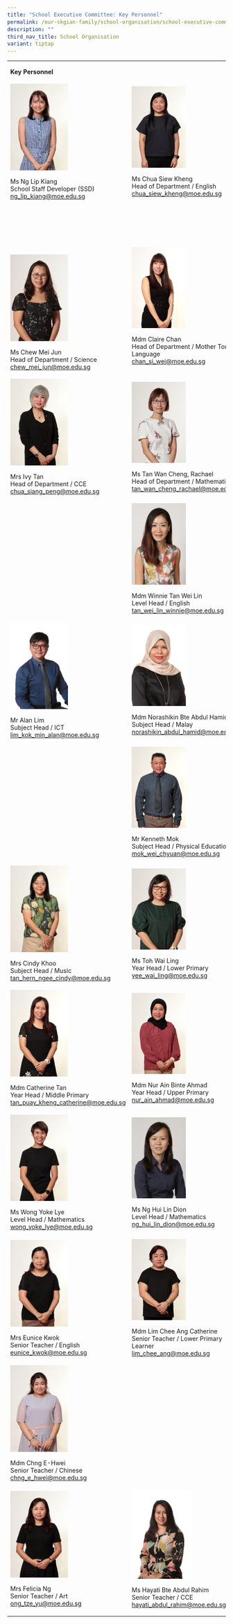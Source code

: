 ```yaml
---
title: "School Executive Committee: Key Personnel"
permalink: /our-skgian-family/school-organisation/school-executive-committee/key-personnel/
description: ""
third_nav_title: School Organisation
variant: tiptap
---
```

<table><tbody><tr><td rowspan="1" colspan="2"><p><strong>Key Personnel</strong></p></td></tr><tr><td rowspan="1" colspan="1"><div class="isomer-image-wrapper"><img style="width: 50%;" height="auto" width="100%" src="/images/kp1.jpg"></div><p>Ms Ng Lip Kiang<br>School Staff Developer (SSD)<br><a href="mailto:ng_lip_kiang@moe.edu.sg" rel="noopener noreferrer nofollow" target="">ng_lip_kiang@moe.edu.sg</a></p></td><td rowspan="1" colspan="1"><div class="isomer-image-wrapper"><img style="width: 50%;" height="auto" width="100%" src="/images/kp2.jpg"></div><p>Ms Chua Siew Kheng<br>Head of Department / English<br><a href="mailto:chua_siew_kheng@moe.edu.sg" rel="noopener noreferrer nofollow" target="_blank">chua_siew_kheng@moe.edu.sg</a></p></td></tr><tr><td rowspan="1" colspan="1"><p>&nbsp;</p><p>&nbsp;</p><p>&nbsp;</p><div class="isomer-image-wrapper"><img style="width: 50%;" height="auto" width="100%" src="/images/kp7.jpg"></div><p>Ms Chew Mei Jun <br>Head of Department / Science<a href="mailto:chew_mei_jun@moe.edu.sg" rel="noopener noreferrer nofollow" target="_blank"><br>chew_mei_jun@moe.edu.sg</a></p></td><td rowspan="1" colspan="1"><p>&nbsp;</p><p>&nbsp;</p><div class="isomer-image-wrapper"><img style="width: 50%;" height="auto" width="100%" src="/images/kp4.jpg"></div><p>Mdm Claire Chan<br>Head of Department / Mother Tongue Language<br><a href="mailto:chan_si_wei@moe.edu.sg" rel="noopener noreferrer nofollow" target="_blank">chan_si_wei@moe.edu.sg</a></p></td></tr><tr><td rowspan="1" colspan="1"><div class="isomer-image-wrapper"><img style="width: 50%;" height="auto" width="100%" src="/images/kp5.jpg"></div><p>Mrs Ivy Tan<br>Head of Department / CCE<br><a href="mailto:chua_siang_peng@moe.edu.sg" rel="noopener noreferrer nofollow" target="_blank">chua_siang_peng@moe.edu.sg</a></p></td><td rowspan="1" colspan="1"><div class="isomer-image-wrapper"><img style="width: 50%;" height="auto" width="100%" src="/images/kp8.jpg"></div><p>Ms Tan Wan Cheng, Rachael<br>Head of Department / Mathematics<br><a href="mailto:tan_wan_cheng_rachael@moe.edu.sg" rel="noopener noreferrer nofollow" target="_blank">tan_wan_cheng_rachael@moe.edu.sg</a></p></td></tr><tr><td rowspan="1" colspan="1"><p></p></td><td rowspan="1" colspan="1"><div class="isomer-image-wrapper"><img style="width: 50%;" height="auto" width="100%" src="/images/kp0025.jpeg"></div><p>Mdm Winnie Tan Wei Lin<br>Level Head / English<br><a href="mailto:tan_wei_lin_winnie@moe.edu.sg" rel="noopener noreferrer nofollow" target="_blank">tan_wei_lin_winnie@moe.edu.sg</a></p></td></tr><tr><td rowspan="1" colspan="1"><div class="isomer-image-wrapper"><img style="width: 50%;" height="auto" width="100%" src="/images/kp9.jpg"></div><p>Mr Alan Lim<br>Subject Head / ICT<br><a href="mailto:lim_kok_min_alan@moe.edu.sg" rel="noopener noreferrer nofollow" target="_blank">lim_kok_min_alan@moe.edu.sg</a></p></td><td rowspan="1" colspan="1"><div class="isomer-image-wrapper"><img style="width: 50%;" height="auto" width="100%" src="/images/kp10.jpg"></div><p>Mdm Norashikin Bte Abdul Hamid <br>Subject Head / Malay<br><a href="mailto:norashikin_abdul_hamid@moe.edu.sg" rel="noopener noreferrer nofollow" target="_blank">norashikin_abdul_hamid@moe.edu.sg</a></p></td></tr><tr><td rowspan="1" colspan="1"><p></p></td><td rowspan="1" colspan="1"><div class="isomer-image-wrapper"><img style="width: 50%;" height="auto" width="100%" src="/images/kp12.jpg"></div><p>Mr Kenneth Mok<br>Subject Head / Physical Education<br><a href="mailto:mok_wei_chyuan@moe.edu.sg" rel="noopener noreferrer nofollow" target="_blank">mok_wei_chyuan@moe.edu.sg</a></p></td></tr><tr><td rowspan="1" colspan="1"><div class="isomer-image-wrapper"><img style="width: 50%;" height="auto" width="100%" src="/images/kp13.jpg"></div><p>Mrs Cindy Khoo<br>Subject Head / Music<br><a href="mailto:tan_hern_ngee_cindy@moe.edu.sg" rel="noopener noreferrer nofollow" target="_blank">tan_hern_ngee_cindy@moe.edu.sg</a></p></td><td rowspan="1" colspan="1"><div class="isomer-image-wrapper"><img style="width: 50%;" height="auto" width="100%" src="/images/kp14.jpg"></div><p>Ms Toh Wai Ling<br>Year Head / Lower Primary<br><a href="mailto:yee_wai_ling@moe.edu.sg" rel="noopener noreferrer nofollow" target="_blank">yee_wai_ling@moe.edu.sg</a></p></td></tr><tr><td rowspan="1" colspan="1"><div class="isomer-image-wrapper"><img style="width: 50%;" height="auto" width="100%" src="/images/kp15.jpg"></div><p>Mdm Catherine Tan<br>Year Head / Middle Primary<br><a href="mailto:tan_puay_kheng_catherine@moe.edu.sg" rel="noopener noreferrer nofollow" target="_blank">tan_puay_kheng_catherine@moe.edu.sg</a></p></td><td rowspan="1" colspan="1"><div class="isomer-image-wrapper"><img style="width: 50%;" height="auto" width="100%" src="/images/kp16.jpg"></div><p>Mdm Nur Ain Binte Ahmad<br>Year Head / Upper Primary<br><a href="mailto:nur_ain_ahmad@moe.edu.sg" rel="noopener noreferrer nofollow" target="_blank">nur_ain_ahmad@moe.edu.sg</a></p></td></tr><tr><td rowspan="1" colspan="1"><div class="isomer-image-wrapper"><img style="width: 50%;" height="auto" width="100%" src="/images/kp17.jpg"></div><p>Ms Wong Yoke Lye<br>Level Head / Mathematics<br><a href="mailto:wong_yoke_lye@moe.edu.sg" rel="noopener noreferrer nofollow" target="_blank">wong_yoke_lye@moe.edu.sg</a></p></td><td rowspan="1" colspan="1"><div class="isomer-image-wrapper"><img style="width: 50%;" height="auto" width="100%" src="/images/kp0026.JPG"></div><p>Ms Ng Hui Lin Dion<br>Level Head / Mathematics<br><a href="mailto:ng_hui_lin_dion@moe.edu.sg" rel="noopener noreferrer nofollow" target="_blank">ng_hui_lin_dion@moe.edu.sg</a></p></td></tr><tr><td rowspan="1" colspan="1"><div class="isomer-image-wrapper"><img style="width: 50%;" height="auto" width="100%" src="/images/kp19.jpg"></div><p>Mrs Eunice Kwok<br>Senior Teacher / English<br><a href="mailto:eunice_kwok@moe.edu.sg" rel="noopener noreferrer nofollow" target="_blank">eunice_kwok@moe.edu.sg</a></p></td><td rowspan="1" colspan="1"><div class="isomer-image-wrapper"><img style="width: 50%;" height="auto" width="100%" src="/images/kp20.jpg"></div><p>Mdm Lim Chee Ang Catherine<br>Senior Teacher / Lower Primary Learner<br><a href="mailto:lim_chee_ang@moe.edu.sg" rel="noopener noreferrer nofollow" target="_blank">lim_chee_ang@moe.edu.sg</a></p></td></tr><tr><td rowspan="1" colspan="1"><div class="isomer-image-wrapper"><img style="width: 50%;" height="auto" width="100%" src="/images/kp21.jpg"></div><p>Mdm Chng E-Hwei<br>Senior Teacher / Chinese<br><a href="mailto:chng_e_hwei@moe.edu.sg" rel="noopener noreferrer nofollow" target="_blank">chng_e_hwei@moe.edu.sg</a></p></td><td rowspan="1" colspan="1"><p></p></td></tr><tr><td rowspan="1" colspan="1"><div class="isomer-image-wrapper"><img style="width: 50%;" height="auto" width="100%" src="/images/kp23.jpg"></div><p>Mrs Felicia Ng<br>Senior Teacher / Art<br><a href="mailto:ong_tze_yu@moe.edu.sg" rel="noopener noreferrer nofollow" target="_blank">ong_tze_yu@moe.edu.sg</a></p></td><td rowspan="1" colspan="1"><div class="isomer-image-wrapper"><img style="width: 55%;" height="auto" width="100%" src="/images/kp0030.jpg"></div><p>Ms Hayati Bte Abdul Rahim<br>Senior Teacher / CCE<br><a href="hayati_abdul_rahim@moe.edu.sg" rel="noopener noreferrer nofollow" target="_blank">hayati_abdul_rahim@moe.edu.sg</a></p></td></tr></tbody></table><p></p>